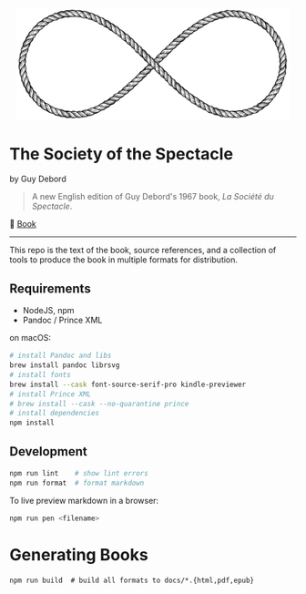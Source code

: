 <p align="center">
  <img alt="Infinity Rope" src="images/infinity-rope.svg" width="480">
</p>

# The Society of the Spectacle

by Guy Debord

> A new English edition of Guy Debord's 1967 book, _La Société du Spectacle_.

📕 [Book](https://unredacted-word.pub/spectacle/)

---

This repo is the text of the book, source references, and a collection of tools
to produce the book in multiple formats for distribution.

## Requirements

- NodeJS, npm
- Pandoc / Prince XML

on macOS:

```bash
# install Pandoc and libs
brew install pandoc librsvg
# install fonts
brew install --cask font-source-serif-pro kindle-previewer
# install Prince XML
# brew install --cask --no-quarantine prince
# install dependencies
npm install
```

## Development

```bash
npm run lint    # show lint errors
npm run format  # format markdown
```

To live preview markdown in a browser:

```bash
npm run pen <filename>
```

# Generating Books

```
npm run build  # build all formats to docs/*.{html,pdf,epub}
```
